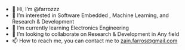 - 👋 Hi, I’m @farrozzz
- 👀 I’m interested in Software Embedded , Machine Learning, and Research & Development
- 🌱 I’m currently learning Electronics Engineering
- 💞️ I’m looking to collaborate on Research & Development in Any field
- 📫 How to reach me, you can contact me to zain.farros@gmail.com

<!---
farrozzz/farrozzz is a ✨ special ✨ repository because its `README.md` (this file) appears on your GitHub profile.
You can click the Preview link to take a look at your changes.
--->
